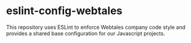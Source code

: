 # eslint-config-webtales
 This repository uses ESLint to enforce Webtales company code style and provides a shared base configuration for our Javascript projects.
